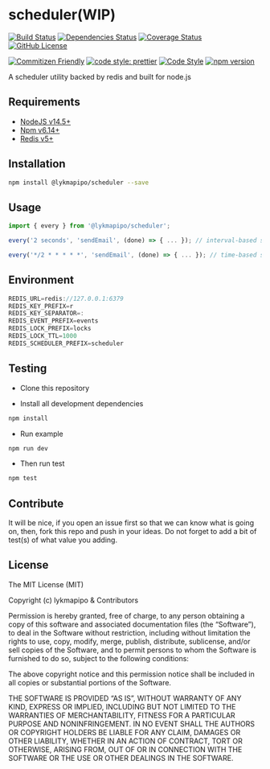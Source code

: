 # scheduler(WIP)

[![Build Status](https://travis-ci.org/lykmapipo/scheduler.svg?branch=master)](https://travis-ci.org/lykmapipo/scheduler)
[![Dependencies Status](https://david-dm.org/lykmapipo/scheduler.svg)](https://david-dm.org/lykmapipo/scheduler)
[![Coverage Status](https://coveralls.io/repos/github/lykmapipo/scheduler/badge.svg?branch=master)](https://coveralls.io/github/lykmapipo/scheduler?branch=master)
[![GitHub License](https://img.shields.io/github/license/lykmapipo/scheduler)](https://github.com/lykmapipo/scheduler/blob/develop/LICENSE)

[![Commitizen Friendly](https://img.shields.io/badge/commitizen-friendly-brightgreen.svg)](http://commitizen.github.io/cz-cli/)
[![code style: prettier](https://img.shields.io/badge/code_style-prettier-ff69b4.svg)](https://github.com/prettier/prettier)
[![Code Style](https://badgen.net/badge/code%20style/airbnb/ff5a5f?icon=airbnb)](https://github.com/airbnb/javascript)
[![npm version](https://img.shields.io/npm/v/@lykmapipo/scheduler)](https://www.npmjs.com/package/@lykmapipo/scheduler)

A scheduler utility backed by redis and built for node.js

## Requirements

- [NodeJS v14.5+](https://nodejs.org)
- [Npm v6.14+](https://www.npmjs.com/)
- [Redis v5+](https://redis.io/)

## Installation

```sh
npm install @lykmapipo/scheduler --save
```

## Usage

```js
import { every } from '@lykmapipo/scheduler';

every('2 seconds', 'sendEmail', (done) => { ... }); // interval-based scheduling

every('*/2 * * * * *', 'sendEmail', (done) => { ... }); // time-based scheduling
```

## Environment

```js
REDIS_URL=redis://127.0.0.1:6379
REDIS_KEY_PREFIX=r
REDIS_KEY_SEPARATOR=:
REDIS_EVENT_PREFIX=events
REDIS_LOCK_PREFIX=locks
REDIS_LOCK_TTL=1000
REDIS_SCHEDULER_PREFIX=scheduler
```

## Testing

- Clone this repository

- Install all development dependencies

```sh
npm install
```

- Run example

```sh
npm run dev
```

- Then run test

```sh
npm test
```

## Contribute

It will be nice, if you open an issue first so that we can know what is going on, then, fork this repo and push in your ideas. Do not forget to add a bit of test(s) of what value you adding.

## License

The MIT License (MIT)

Copyright (c) lykmapipo & Contributors

Permission is hereby granted, free of charge, to any person obtaining a copy of this software and associated documentation files (the “Software”), to deal in the Software without restriction, including without limitation the rights to use, copy, modify, merge, publish, distribute, sublicense, and/or sell copies of the Software, and to permit persons to whom the Software is furnished to do so, subject to the following conditions:

The above copyright notice and this permission notice shall be included in all copies or substantial portions of the Software.

THE SOFTWARE IS PROVIDED “AS IS”, WITHOUT WARRANTY OF ANY KIND, EXPRESS OR IMPLIED, INCLUDING BUT NOT LIMITED TO THE WARRANTIES OF MERCHANTABILITY, FITNESS FOR A PARTICULAR PURPOSE AND NONINFRINGEMENT. IN NO EVENT SHALL THE AUTHORS OR COPYRIGHT HOLDERS BE LIABLE FOR ANY CLAIM, DAMAGES OR OTHER LIABILITY, WHETHER IN AN ACTION OF CONTRACT, TORT OR OTHERWISE, ARISING FROM, OUT OF OR IN CONNECTION WITH THE SOFTWARE OR THE USE OR OTHER DEALINGS IN THE SOFTWARE.
